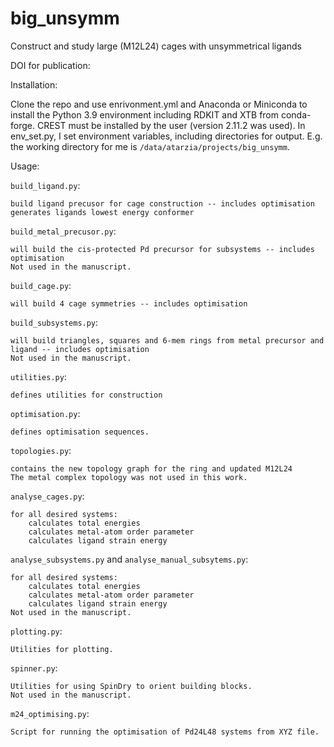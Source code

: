 # big_unsymm
Construct and study large (M12L24) cages with unsymmetrical ligands

DOI for publication:

Installation:

Clone the repo and use enrivonment.yml and Anaconda or Miniconda to install the Python 3.9 environment including RDKIT and XTB from conda-forge.
CREST must be installed by the user (version 2.11.2 was used).
In env_set.py, I set environment variables, including directories for output. E.g. the working directory for me is `/data/atarzia/projects/big_unsymm`.

Usage:

`build_ligand.py`:

    build ligand precusor for cage construction -- includes optimisation
    generates ligands lowest energy conformer

`build_metal_precusor.py`:

    will build the cis-protected Pd precursor for subsystems -- includes optimisation
    Not used in the manuscript.

`build_cage.py`:

    will build 4 cage symmetries -- includes optimisation

`build_subsystems.py`:

    will build triangles, squares and 6-mem rings from metal precursor and ligand -- includes optimisation
    Not used in the manuscript.

`utilities.py`:

    defines utilities for construction

`optimisation.py`:

    defines optimisation sequences.

`topologies.py`:

    contains the new topology graph for the ring and updated M12L24
    The metal complex topology was not used in this work.

`analyse_cages.py`:

    for all desired systems:
        calculates total energies
        calculates metal-atom order parameter
        calculates ligand strain energy

`analyse_subsystems.py` and `analyse_manual_subsytems.py`:

    for all desired systems:
        calculates total energies
        calculates metal-atom order parameter
        calculates ligand strain energy
    Not used in the manuscript.


`plotting.py`:

    Utilities for plotting.

`spinner.py`:

    Utilities for using SpinDry to orient building blocks.
    Not used in the manuscript.

`m24_optimising.py`:

    Script for running the optimisation of Pd24L48 systems from XYZ file.

